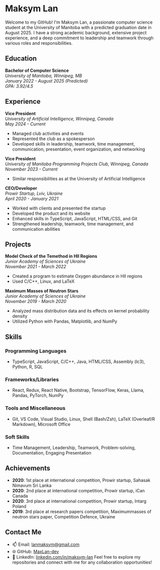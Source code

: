 # Maksym Lan

Welcome to my GitHub! I'm Maksym Lan, a passionate computer science student at the University of Manitoba with a predicted graduation date in August 2025. I have a strong academic background, extensive project experience, and a deep commitment to leadership and teamwork through various roles and responsibilities.

## Education
**Bachelor of Computer Science**  
*University of Manitoba, Winnipeg, MB*  
*January 2022 - August 2025 (Predicted)*  
*GPA: 3.92/4.5*

## Experience
**Vice President**  
*University of Artificial Intelligence, Winnipeg, Canada*  
*May 2024 - Current*  
- Managed club activities and events
- Represented the club as a spokesperson
- Developed skills in leadership, teamwork, time management, communication, presentation, event organization, and networking

**Vice President**  
*University of Manitoba Programming Projects Club, Winnipeg, Canada*  
*November 2023 - Current*  
- Similar responsibilities as at the University of Artificial Intelligence

**CEO/Developer**  
*Prowir Startup, Lviv, Ukraine*  
*April 2020 - January 2021*  
- Worked with clients and presented the startup
- Developed the product and its website
- Enhanced skills in TypeScript, JavaScript, HTML/CSS, and Git
- Strengthened leadership, teamwork, time management, and communication abilities

## Projects
**Model Check of the Temethod in HII Regions**  
*Junior Academy of Sciences of Ukraine*  
*November 2021 - March 2022*  
- Created a program to estimate Oxygen abundance in HII regions
- Used C/C++, Linux, and LaTeX

**Maximum Masses of Neutron Stars**  
*Junior Academy of Sciences of Ukraine*  
*November 2019 - March 2020*  
- Analyzed mass distribution data and its effects on kernel probability density
- Utilized Python with Pandas, Matplotlib, and NumPy

## Skills
### Programming Languages
- TypeScript, JavaScript, C/C++, Java, HTML/CSS, Assembly (lc3), Python, R, SQL

### Frameworks/Libraries
- React, Redux, React Native, Bootstrap, TensorFlow, Keras, Llama, Pandas, PyTorch, NumPy

### Tools and Miscellaneous
- Git, VS Code, Visual Studio, Linux, Shell (Bash/Zsh), LaTeX (Overleaf/R Markdown), Microsoft Office

### Soft Skills
- Time Management, Leadership, Teamwork, Problem-solving, Documentation, Engaging Presentation

## Achievements
- **2020**: 1st place at international competition, Prowir startup, Sahasak Nimavum Sri Lanka
- **2020**: 2nd place at international competition, Prowir startup, iCan Canada
- **2020**: 3rd place at international competition, Prowir startup, Intarg Poland
- **2019**: 3rd place at research papers competition, Maximummasses of neutron stars paper, Competition Defence, Ukraine

## Contact Me
- 📫 Email: [lanmaksym@gmail.com](mailto:lanmaksym@gmail.com)
- 🌐 GitHub: [MaxLan-dev](https://github.com/MaxLan-dev)
- 💼 LinkedIn: [linkedin.com/in/maksym-lan](https://www.linkedin.com/in/maksym-lan/)
Feel free to explore my repositories and connect with me for any collaboration opportunities!
